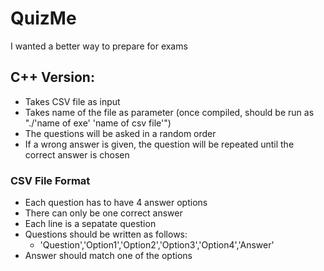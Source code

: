 # QuizMe
I wanted a better way to prepare for exams 

## C++ Version:

- Takes CSV file as input
- Takes name of the file as parameter (once compiled, should be run as "./'name of exe' 'name of csv file'")
- The questions will be asked in a random order
- If a wrong answer is given, the question will be repeated until the correct answer is chosen

### CSV File Format

* Each question has to have 4 answer options
* There can only be one correct answer
* Each line is a sepatate question
* Questions should be written as follows:
    - 'Question','Option1','Option2','Option3','Option4','Answer'
* Answer should match one of the options
